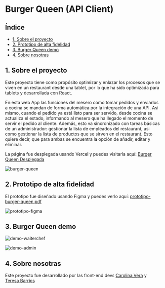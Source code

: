 # Burger Queen (API Client)

## Índice

* [1. Sobre el proyecto](#1-sobre-el-proyecto)
* [2. Prototipo de alta fidelidad](#2-prototipo-de-alta-fidelidad)
* [3. Burger Queen demo](#3-burger-queen-demo)
* [4. Sobre nosotras](#4-sobre-nosotras)


## 1. Sobre el proyecto

Este proyecto tiene como propósito optimizar y enlazar los procesos que se viven en un restaurant desde una tablet, por lo que ha sido optimizada para tablets y desarrollada con React. 

En esta web App las funciones del mesero como tomar pedidos y enviarlos a cocina se mandan de forma automática por la integración de una API. Asi mismo, cuando el pedido ya está listo para ser servido, desde cocina se actualiza el estado, informando al mesero que ha llegado el momento de servir el pedido al cliente. Además, esto va sincronizado con tareas básicas de un administrador: gestionar la lista de empleados del restaurant, asi como gestionar la lista de productos que se sirven en el restaurant. Esto quiere decir, que para ambas se encuentra la opción de añadir, editar y eliminar.

La página fue desplegada usando Vercel y puedes visitarla aquí: [Burger Queen Desplegada](https://dev-005-burger-queen-api-client.vercel.app/)

![burger-queen](https://github.com/T-Barrios/DEV005-burger-queen-api-client/assets/124935961/d3e8124f-daf2-4702-a8ac-564ec01be11a)


## 2. Prototipo de alta fidelidad

El prototipo fue diseñado usando Figma y puedes verlo aquí: [prototipo-burger-queen.pdf](https://github.com/T-Barrios/DEV005-burger-queen-api-client/files/12285403/prototipo-burger-queen.pdf)

![prototipo-figma](https://github.com/T-Barrios/DEV005-burger-queen-api-client/assets/124935961/ef5ca119-1a70-4a21-ab27-3b5950eb1f7a)


## 3. Burger Queen demo

![demo-waiterchef](https://github.com/T-Barrios/DEV005-burger-queen-api-client/assets/124935961/96cd84dc-be0e-4157-82a1-3b81c9482e57)

![demo-admin](https://github.com/T-Barrios/DEV005-burger-queen-api-client/assets/124935961/78d1c7cc-f31a-4664-b0e4-698a03960465)


## 4. Sobre nosotras

Este proyecto fue desarrollado por las front-end devs [Carolina Vera](https://github.com/CarolinaVN) y [Teresa Barrios](https://github.com/T-Barrios)
